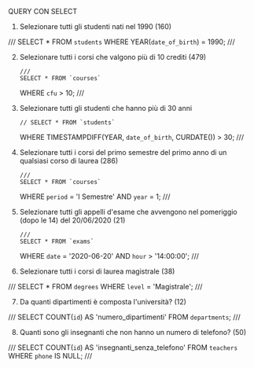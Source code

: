 QUERY CON SELECT

1.  Selezionare tutti gli studenti nati nel 1990
    (160)

///
SELECT \* FROM `students`
WHERE YEAR(`date_of_birth`) = 1990;
///

2.  Selezionare tutti i corsi che valgono più di 10 crediti
    (479)

        ///
        SELECT * FROM `courses`

    WHERE `cfu` > 10;
    ///

3.  Selezionare tutti gli studenti che hanno più di 30
    anni

        // SELECT * FROM `students`

    WHERE TIMESTAMPDIFF(YEAR, `date_of_birth`, CURDATE()) > 30;
    ///

4.  Selezionare tutti i corsi del primo semestre del primo
    anno di un qualsiasi corso di laurea (286)

        ///
        SELECT * FROM `courses`

    WHERE `period` = 'I Semestre' AND `year` = 1;
    ///

5.  Selezionare tutti gli appelli d'esame che avvengono
    nel pomeriggio (dopo le 14) del 20/06/2020 (21)

        ///
        SELECT * FROM `exams`

    WHERE `date` = '2020-06-20' AND `hour` > '14:00:00';
    ///

6.  Selezionare tutti i corsi di laurea magistrale (38)

///
SELECT \* FROM `degrees`
WHERE `level` = 'Magistrale';
///

7.  Da quanti dipartimenti è composta l'università? (12)

///
SELECT COUNT(`id`) AS 'numero_dipartimenti'
FROM `departments`;
///

8.  Quanti sono gli insegnanti che non hanno un numero di telefono? (50)

///
SELECT COUNT(`id`) AS 'insegnanti_senza_telefono'
FROM `teachers`
WHERE `phone` IS NULL;
///

